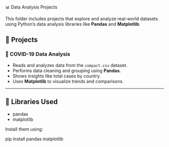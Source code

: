  📊 Data Analysis Projects

This folder includes projects that explore and analyze real-world datasets using Python’s data analysis libraries like **Pandas** and **Matplotlib**.


## 📂 Projects

### 🦠 COVID-19 Data Analysis
- Reads and analyzes data from the `compact.csv` dataset.
- Performs data cleaning and grouping using **Pandas**.
- Shows insights like total cases by country.
- Uses **Matplotlib** to visualize trends and comparisons.

---

## 🧰 Libraries Used
- pandas  
- matplotlib  

Install them using:

pip install pandas matplotlib
